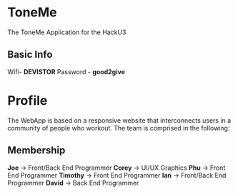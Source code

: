 # ToneMe
The ToneMe Application for the HackU3

Basic Info
----------
Wifi- <b>DEVISTOR</b>
Password - <b>good2give</b>


Profile
=======
The WebApp is based on a responsive website that interconnects users in a community of people who workout. The team is comprised in the following:

Membership
----------
<b>Joe</b> -> Front/Back End Programmer
<b>Corey</b> -> UI/UX Graphics
<b>Phu</b> -> Front End Programmer
<b>Timothy</b> -> Front End Programmer
<b>Ian</b> -> Front/Back End Programmer
<b>David</b> -> Back End Programmer


